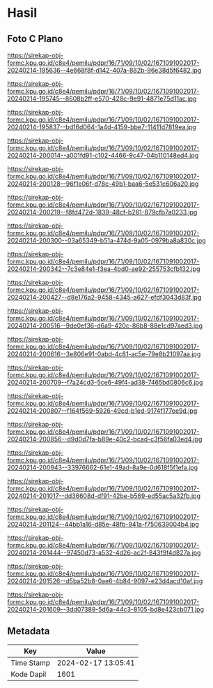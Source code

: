 # Hasil

## Foto C Plano

https://sirekap-obj-formc.kpu.go.id/c8e4/pemilu/pdpr/16/71/09/10/02/1671091002017-20240214-195636--4e668f8f-d142-407a-882b-96e38d5f6482.jpg

https://sirekap-obj-formc.kpu.go.id/c8e4/pemilu/pdpr/16/71/09/10/02/1671091002017-20240214-195745--8608b2ff-e570-428c-9e91-4871e75d11ac.jpg

https://sirekap-obj-formc.kpu.go.id/c8e4/pemilu/pdpr/16/71/09/10/02/1671091002017-20240214-195837--bd16d064-1a4d-4159-bbe7-11411d7819ea.jpg

https://sirekap-obj-formc.kpu.go.id/c8e4/pemilu/pdpr/16/71/09/10/02/1671091002017-20240214-200014--a001fd91-c102-4466-9c47-04b110148ed4.jpg

https://sirekap-obj-formc.kpu.go.id/c8e4/pemilu/pdpr/16/71/09/10/02/1671091002017-20240214-200128--96f1e06f-d78c-49b1-baa6-5e531c606a20.jpg

https://sirekap-obj-formc.kpu.go.id/c8e4/pemilu/pdpr/16/71/09/10/02/1671091002017-20240214-200219--f8fd472d-1839-48cf-b261-879cfb7a0233.jpg

https://sirekap-obj-formc.kpu.go.id/c8e4/pemilu/pdpr/16/71/09/10/02/1671091002017-20240214-200300--03a65349-b51a-474d-9a05-0979ba8a830c.jpg

https://sirekap-obj-formc.kpu.go.id/c8e4/pemilu/pdpr/16/71/09/10/02/1671091002017-20240214-200342--7c3e84e1-f3ea-4bd0-ae92-255753cfb132.jpg

https://sirekap-obj-formc.kpu.go.id/c8e4/pemilu/pdpr/16/71/09/10/02/1671091002017-20240214-200427--d8e176a2-9458-4345-a627-efdf3043d83f.jpg

https://sirekap-obj-formc.kpu.go.id/c8e4/pemilu/pdpr/16/71/09/10/02/1671091002017-20240214-200516--9de0ef36-d6a9-420c-86b8-88e1cd97aed3.jpg

https://sirekap-obj-formc.kpu.go.id/c8e4/pemilu/pdpr/16/71/09/10/02/1671091002017-20240214-200616--3e806e91-0abd-4c81-ac5e-79e8b21097aa.jpg

https://sirekap-obj-formc.kpu.go.id/c8e4/pemilu/pdpr/16/71/09/10/02/1671091002017-20240214-200709--f7a24cd3-5ce6-49f4-ad38-7465bd0806c6.jpg

https://sirekap-obj-formc.kpu.go.id/c8e4/pemilu/pdpr/16/71/09/10/02/1671091002017-20240214-200807--f164f569-5926-49cd-b1ed-9174f177ee9d.jpg

https://sirekap-obj-formc.kpu.go.id/c8e4/pemilu/pdpr/16/71/09/10/02/1671091002017-20240214-200856--d9d0d7fa-b89e-40c2-bcad-c3f56fa03ed4.jpg

https://sirekap-obj-formc.kpu.go.id/c8e4/pemilu/pdpr/16/71/09/10/02/1671091002017-20240214-200943--33976662-61e1-49ad-8a9e-0d618f5f1efa.jpg

https://sirekap-obj-formc.kpu.go.id/c8e4/pemilu/pdpr/16/71/09/10/02/1671091002017-20240214-201017--dd36608d-df91-42be-b569-ed55ac5a32fb.jpg

https://sirekap-obj-formc.kpu.go.id/c8e4/pemilu/pdpr/16/71/09/10/02/1671091002017-20240214-201124--44bb1a16-d85e-48fb-941a-f750639004b4.jpg

https://sirekap-obj-formc.kpu.go.id/c8e4/pemilu/pdpr/16/71/09/10/02/1671091002017-20240214-201444--97450d73-a532-4d26-ac2f-843f9f4d827a.jpg

https://sirekap-obj-formc.kpu.go.id/c8e4/pemilu/pdpr/16/71/09/10/02/1671091002017-20240214-201526--d5ba52b8-0ae6-4b84-9097-e23d4acd10af.jpg

https://sirekap-obj-formc.kpu.go.id/c8e4/pemilu/pdpr/16/71/09/10/02/1671091002017-20240214-201609--3dd07389-5d6a-44c3-8105-bd8e423cb071.jpg


## Metadata

| Key        | Value               |
| ---------- | ------------------- |
| Time Stamp | 2024-02-17 13:05:41 |
| Kode Dapil | 1601                |



